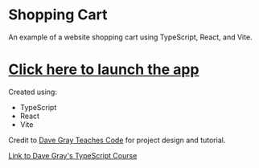 # Shopping Cart

An example of a website shopping cart using TypeScript, React, and Vite.

# [Click here to launch the app](https://typescript-shoppingcart.onrender.com)

Created using:
- TypeScript
- React
- Vite

Credit to [Dave Gray Teaches Code](https://courses.davegray.codes/) for project design and tutorial.

[Link to Dave Gray's TypeScript Course](https://www.youtube.com/watch?v=gieEQFIfgYc)
